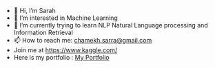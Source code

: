 - 👋 Hi, I’m Sarah
- 👀 I’m interested in Machine Learning 
- 🌱 I’m currently trying to learn NLP Natural Language processing and Information Retrieval
- 📫 How to reach me: chamekh.sarra@gmail.com
- Join me at https://www.kaggle.com/
- Here is my portfolio : [My Portfolio ](https://my-portfolio-xi-amber-73.vercel.app/)
<!---
sarra831/sarra831 is a ✨ special ✨ repository because its `README.md` (this file) appears on your GitHub profile.
You can click the Preview link to take a look at your changes.
--->
